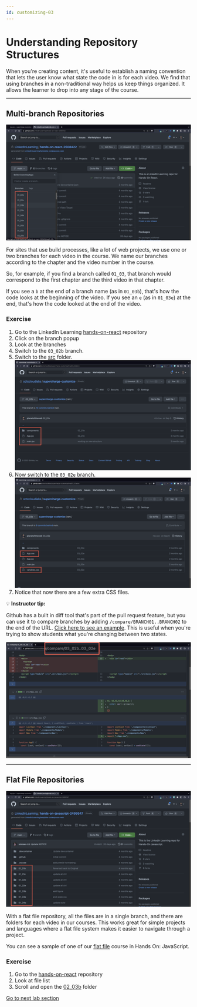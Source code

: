 ```yaml
---
id: customizing-03
---
```

# Understanding Repository Structures

When you're creating content, it's useful to establish a naming convention that lets the user know what state the code in is for each video. We find that using branches in a non-traditional way helps us keep things organized. It allows the learner to drop into any stage of the course.

---

## Multi-branch Repositories
[![CodeSpaces](screenshots/codespaces_branches.png)](https://github.com/LinkedInLearning/hands-on-react-2508422)

For sites that use build processes, like a lot of web projects, we use one or two branches for each video in the course. We name our branches according to the chapter and the video number in the course.

So, for example, if you find a branch called `01_03`, that branch would correspond to the first chapter and the third video in that chapter.

If you see a `b` at the end of a branch name (as in `01_03b`), that's how the code looks at the beginning of the video. If you see an `e` (as in `01_03e`) at the end, that's how the code looked at the end of the video.

### Exercise

1. Go to the LinkedIn Learning [hands-on-react](https://github.com/LinkedInLearning/hands-on-react-2508422) repository 
1. Click on the branch popup
1. Look at the branches
1. Switch to the `03_02b` branch.
1. Switch to the [src](https://github.com/octocloudlabs/supercharge-customize/tree/03_02b/src) folder.
![03_02b](screenshots/codespace_03-02.png)
1. Now switch to the `03_02e` branch.
![03_02e](screenshots/codespace_03-02e.png)
1. Notice that now there are a few extra CSS files.


💡 **Instructor tip:**

Github has a built in diff tool that's part of the pull request feature, but you can use it to compare branches by adding `/compare/BRANCH01..BRANCH02` to the end of the URL. [Click here to see an example](https://github.com/octocloudlabs/supercharge-customize/compare/03_02b..03_02e). This is useful when you're trying to show students what you're changing between two states.

[![Compare](screenshots/codespaces_compare.png)](https://github.com/octocloudlabs/supercharge-customize/compare/03_02b..03_02e)

---

## Flat File Repositories

[![CodeSpaces](screenshots/codespaces_flatfile.png)](https://github.com/LinkedInLearning/hands-on-javascript-2499547)

With a flat file repository, all the files are in a single branch, and there are folders for each video in our courses. This works great for simple projects and languages where a flat file system makes it easier to navigate through a project.

You can see a sample of one of our [flat file](https://github.com/LinkedInLearning/hands-on-javascript-2499547) course in Hands On: JavaScript.

### Exercise
1. Go to the [hands-on-react](https://github.com/LinkedInLearning/hands-on-javascript-2499547) repository 
1. Look at file list
1. Scroll and open the [02_03b](https://github.com/LinkedInLearning/hands-on-javascript-2499547/tree/main/02_03b) folder

[Go to next lab section](/ray/lab-4.html)